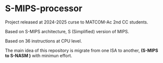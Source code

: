 # S-MIPS-processor

Project released at 2024-2025 curse to MATCOM-Ac 2nd CC students.

Based on S-MIPS architecture, S (Simplified) version of MIPS.

Based on 36 instructions at CPU level.

The main idea of this repository is migrate from one ISA to another, **(S-MIPS to S-NASM )** with minimun effort.

